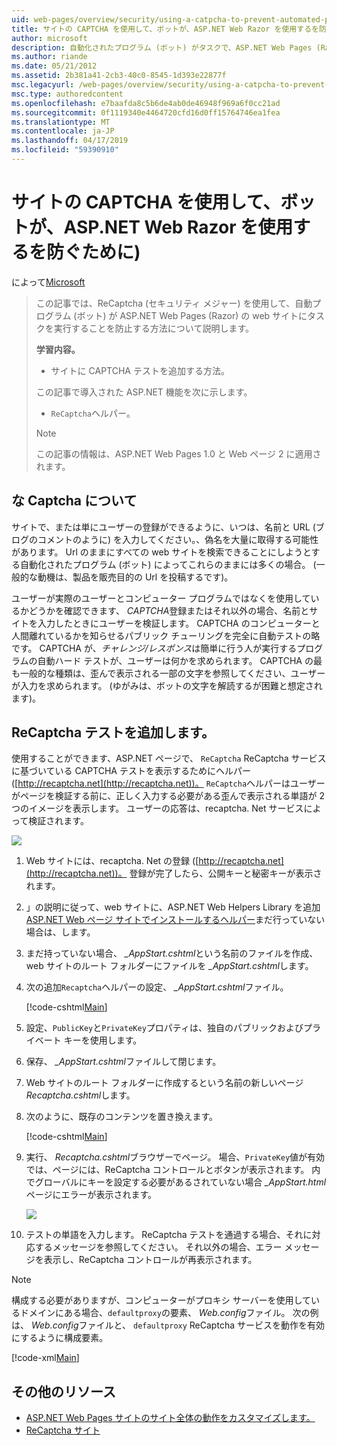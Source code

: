 ```yaml
---
uid: web-pages/overview/security/using-a-catpcha-to-prevent-automated-programs-bots-from-using-your-aspnet-web-site
title: サイトの CAPTCHA を使用して、ボットが、ASP.NET Web Razor を使用するを防ぐために) |Microsoft Docs
author: microsoft
description: 自動化されたプログラム (ボット) がタスクで、ASP.NET Web Pages (Razor) を実行することを防ぐために、ReCaptcha (セキュリティ メジャー) を使用する方法について説明します.
ms.author: riande
ms.date: 05/21/2012
ms.assetid: 2b381a41-2cb3-40c0-8545-1d393e22877f
msc.legacyurl: /web-pages/overview/security/using-a-catpcha-to-prevent-automated-programs-bots-from-using-your-aspnet-web-site
msc.type: authoredcontent
ms.openlocfilehash: e7baafda8c5b6de4ab0de46948f969a6f0cc21ad
ms.sourcegitcommit: 0f1119340e4464720cfd16d0ff15764746ea1fea
ms.translationtype: MT
ms.contentlocale: ja-JP
ms.lasthandoff: 04/17/2019
ms.locfileid: "59390910"
---
```

# <a name="using-a-captcha-to-prevent-bots-from-using-your-aspnet-web-razor-site"></a>サイトの CAPTCHA を使用して、ボットが、ASP.NET Web Razor を使用するを防ぐために)

によって[Microsoft](https://github.com/microsoft)

> この記事では、ReCaptcha (セキュリティ メジャー) を使用して、自動プログラム (ボット) が ASP.NET Web Pages (Razor) の web サイトにタスクを実行することを防止する方法について説明します。
> 
> **学習内容。** 
> 
> - サイトに CAPTCHA テストを追加する方法。
> 
> この記事で導入された ASP.NET 機能を次に示します。
> 
> - `ReCaptcha`ヘルパー。
> 
> > [!NOTE]
> > この記事の情報は、ASP.NET Web Pages 1.0 と Web ページ 2 に適用されます。


## <a name="about-captchas"></a>な Captcha について

サイトで、または単にユーザーの登録ができるように、いつは、名前と URL (ブログのコメントのように) を入力してください。、偽名を大量に取得する可能性があります。 Url のままにすべての web サイトを検索できることにしようとする自動化されたプログラム (ボット) によってこれらのままには多くの場合。 (一般的な動機は、製品を販売目的の Url を投稿するです)。

ユーザーが実際のユーザーとコンピューター プログラムではなくを使用しているかどうかを確認できます、 *CAPTCHA*登録またはそれ以外の場合、名前とサイトを入力したときにユーザーを検証します。 CAPTCHA のコンピューターと人間離れているかを知らせるパブリック チューリングを完全に自動テストの略です。 CAPTCHA が、*チャレンジ/レスポンス*は簡単に行う人が実行するプログラムの自動ハード テストが、ユーザーは何かを求められます。 CAPTCHA の最も一般的な種類は、歪んで表示される一部の文字を参照してください、ユーザーが入力を求められます。 (ゆがみは、ボットの文字を解読するが困難と想定されます)。

## <a name="adding-a-recaptcha-test"></a>ReCaptcha テストを追加します。

使用することができます、ASP.NET ページで、 `ReCaptcha` ReCaptcha サービスに基づいている CAPTCHA テストを表示するためにヘルパー ([http://recaptcha.net](http://recaptcha.net))。 `ReCaptcha`ヘルパーはユーザーがページを検証する前に、正しく入力する必要がある歪んで表示される単語が 2 つのイメージを表示します。 ユーザーの応答は、recaptcha. Net サービスによって検証されます。

![](using-a-catpcha-to-prevent-automated-programs-bots-from-using-your-aspnet-web-site/_static/image1.jpg)

1. Web サイトには、recaptcha. Net の登録 ([http://recaptcha.net](http://recaptcha.net))。 登録が完了したら、公開キーと秘密キーが表示されます。
2. 」の説明に従って、web サイトに、ASP.NET Web Helpers Library を追加[ASP.NET Web ページ サイトでインストールするヘルパー](https://go.microsoft.com/fwlink/?LinkId=252372)まだ行っていない場合は、します。
3. まだ持っていない場合、  *\_AppStart.cshtml*という名前のファイルを作成、web サイトのルート フォルダーにファイルを *\_AppStart.cshtml*します。
4. 次の追加`Recaptcha`ヘルパーの設定、  *\_AppStart.cshtml*ファイル。 

    [!code-cshtml[Main](using-a-catpcha-to-prevent-automated-programs-bots-from-using-your-aspnet-web-site/samples/sample1.cshtml?highlight=6-7)]
5. 設定、`PublicKey`と`PrivateKey`プロパティは、独自のパブリックおよびプライベート キーを使用します。
6. 保存、  *\_AppStart.cshtml*ファイルして閉じます。
7. Web サイトのルート フォルダーに作成するという名前の新しいページ*Recaptcha.cshtml*します。
8. 次のように、既存のコンテンツを置き換えます。 

    [!code-cshtml[Main](using-a-catpcha-to-prevent-automated-programs-bots-from-using-your-aspnet-web-site/samples/sample2.cshtml)]
9. 実行、 *Recaptcha.cshtml*ブラウザーでページ。 場合、`PrivateKey`値が有効では、ページには、ReCaptcha コントロールとボタンが表示されます。 内でグローバルにキーを設定する必要があるされていない場合 *\_AppStart.html*ページにエラーが表示されます。 

    ![](using-a-catpcha-to-prevent-automated-programs-bots-from-using-your-aspnet-web-site/_static/image1.png)
10. テストの単語を入力します。 ReCaptcha テストを通過する場合、それに対応するメッセージを参照してください。 それ以外の場合、エラー メッセージを表示し、ReCaptcha コントロールが再表示されます。

> [!NOTE]
> 構成する必要がありますが、コンピューターがプロキシ サーバーを使用しているドメインにある場合、`defaultproxy`の要素、 *Web.config*ファイル。 次の例は、 *Web.config*ファイルと、 `defaultproxy` ReCaptcha サービスを動作を有効にするように構成要素。
> 
> [!code-xml[Main](using-a-catpcha-to-prevent-automated-programs-bots-from-using-your-aspnet-web-site/samples/sample3.xml)]


<a id="Additional_Resources"></a>
## <a name="additional-resources"></a>その他のリソース


- [ASP.NET Web Pages サイトのサイト全体の動作をカスタマイズします。](https://go.microsoft.com/fwlink/?LinkId=202906)
- [ReCaptcha サイト](https://www.google.com/recaptcha)
